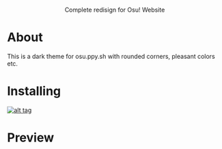 <div align="center">
  <img src="https://izuki.s-ul.eu/M0MCv2Xj" alt="">
</div>
<br>
<div align="center"">
  Complete redisign for Osu! Website
</div>

# About

This is a dark theme for osu.ppy.sh with rounded corners, pleasant colors etc.

# Installing

[![alt tag](https://img.shields.io/badge/Install%20directly%20with-Stylus-%233daee9?style=for-the-badge)](https://userstyles.world/style/21467/osudark-theme)


# Preview

<img src="https://izuki.s-ul.eu/HdbI6lKa" alt="">
